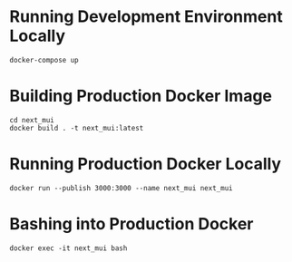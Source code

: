# Running Development Environment Locally
```
docker-compose up
```
# Building Production Docker Image
```
cd next_mui
docker build . -t next_mui:latest
```
# Running Production Docker Locally
```
docker run --publish 3000:3000 --name next_mui next_mui
```
# Bashing into Production Docker
```
docker exec -it next_mui bash
```